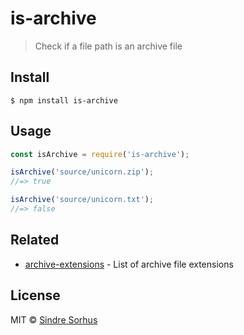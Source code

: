 # is-archive

> Check if a file path is an archive file


## Install

```
$ npm install is-archive
```


## Usage

```js
const isArchive = require('is-archive');

isArchive('source/unicorn.zip');
//=> true

isArchive('source/unicorn.txt');
//=> false
```


## Related

- [archive-extensions](https://github.com/sindresorhus/archive-extensions) - List of archive file extensions


## License

MIT © [Sindre Sorhus](https://sindresorhus.com)
